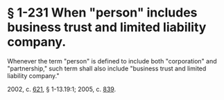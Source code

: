 # § 1-231 When "person" includes business trust and limited liability company.

<p>Whenever the term "person" is defined to include both "corporation" and "partnership," such term shall also include "business trust and limited liability company."</p><p>2002, c. <a href='http://lis.virginia.gov/cgi-bin/legp604.exe?021+ful+CHAP0621'>621</a>, § 1-13.19:1; 2005, c. <a href='http://lis.virginia.gov/cgi-bin/legp604.exe?051+ful+CHAP0839'>839</a>.</p>